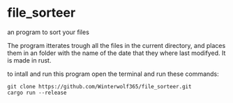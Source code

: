 # file_sorteer
an program to sort your files

The program itterates trough all the files in the current directory, and places them in an folder with the name of the date that they where last modifyed. It is made in rust.

to intall and run this program open the terminal and run these commands:
```
git clone https://github.com/Winterwolf365/file_sorteer.git
cargo run --release
```
